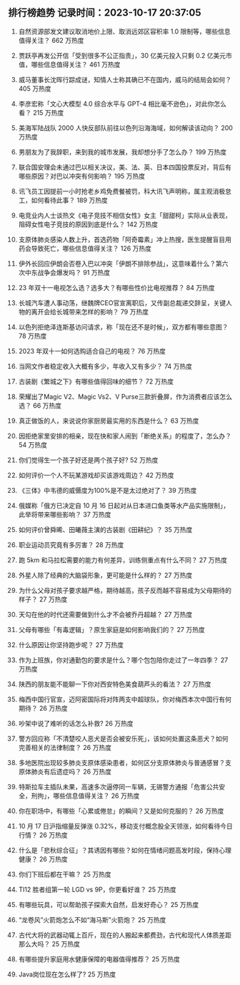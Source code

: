 
## 排行榜趋势 记录时间：2023-10-17 20:37:05
  
  1. 自然资源部发文建议取消地价上限、取消远郊区容积率 1.0 限制等，哪些信息值得关注？ 662 万热度
    
  2. 贾跃亭再发公开信「受到很多不公正指责」，30 亿美元投入只剩 0.2 亿美元市值，哪些信息值得关注？ 461 万热度
    
  3. 威马董事长沈晖行踪成谜，知情人士称其确已不在国内，威马的结局会如何？ 405 万热度
    
  4. 李彦宏称「文心大模型 4.0 综合水平与 GPT-4 相比毫不逊色」，对此你怎么看？ 215 万热度
    
  5. 美海军陆战队 2000 人快反部队前往以色列沿海海域，如何解读该动向？ 200 万热度
    
  6. 男朋友为了我辞职，来到我的城市发展，我却想分手了怎么办？ 199 万热度
    
  7. 联合国安理会未通过巴以相关决议，美、法、英、日本四国投票反对，背后有哪些原因？对巴以冲突有何影响？ 195 万热度
    
  8. 讯飞员工因提前一小时抢老乡鸡免费餐被罚，科大讯飞声明称，属主观消极怠工，如何看待此事？ 189 万热度
    
  9. 电竞业内人士谈热文《电子竞技不相信女性》女主「甜甜柯」实际从业表现，阻碍女性电子竞技的原因到底是什么？ 142 万热度
    
  10. 支原体肺炎感染人数上升，首选药物「阿奇霉素」冲上热搜，医生提醒盲目用药会导致死亡，哪些信息值得关注？ 126 万热度
    
  11. 伊外长回应伊朗会否卷入巴以冲突「伊朗不排除参战」，这意味着什么？第六次中东战争会爆发吗？ 91 万热度
    
  12. 23 年双十一电视怎么选？选多大？有哪些性价比电视推荐？ 84 万热度
    
  13. 长城汽车遭人事动荡，继魏牌CEO官宣离职后，又传副总裁递交辞呈，关键人物的离开会给长城带来怎样的影响？ 79 万热度
    
  14. 以色列拒绝泽连斯基访问请求，称「现在还不是时候」，双方都有哪些意图？ 78 万热度
    
  15. 2023 年双十一如何选购适合自己的电视？ 76 万热度
    
  16. 当网文作者稳定收入大概有多少，年收入又有多少？ 74 万热度
    
  17. 古装剧《繁城之下》有哪些值得回味的细节？ 72 万热度
    
  18. 荣耀出了Magic V2、Magic Vs2、V Purse三款折叠屏，作为消费者应该怎么选？ 66 万热度
    
  19. 真正做饭的人，来说说你家厨房最实用的东西是什么？ 63 万热度
    
  20. 因拒绝家里安排的相亲，现在快和家人闹到「断绝关系」的程度了，怎么办？ 54 万热度
    
  21. 你们觉得生一个孩子好还是两个孩子好? 52 万热度
    
  22. 如何评价一个人不玩某游戏却买该游戏周边？ 42 万热度
    
  23. 《三体》中韦德的威慑度为100%是不是太过绝对了？ 39 万热度
    
  24. 俄媒称「俄方已决定自 10 月 16 日起对从日本进口鱼类等水产品实施限制」，此举将带来哪些影响？ 37 万热度
    
  25. 如何评价曾舜晞、田曦薇主演的古装剧《田耕纪》？ 35 万热度
    
  26. 职业运动员究竟有多厉害？ 28 万热度
    
  27. 跑 5km 和马拉松需要的能力有何差异，训练侧重点有什么不同？ 27 万热度
    
  28. 外星人除了经典的大脑袋形象，更可能是什么样的？ 27 万热度
    
  29. 为什么父母对孩子要求越严格，期待越高，孩子反而越不容易成为父母期待的样子？ 27 万热度
    
  30. 天勾在他的时代还需要做到什么才不会被乔丹超越？ 27 万热度
    
  31. 父母有哪些「有毒逻辑」？原生家庭是如何影响我们的？ 27 万热度
    
  32. 什么原因让你坚持跑步呢？ 27 万热度
    
  33. 作为上班族，你对通勤包的要求是什么？哪个包包陪你走过了一年四季？ 27 万热度
    
  34. 陕西的朋友能不能聊一下你对西安特色美食葫芦头的看法？ 27 万热度
    
  35. 梅西中国行官宣，迈阿密国际将对阵两支中超球队，你对梅西本次中国行有何期待？ 26 万热度
    
  36. 吵架中说了难听的话怎么补救? 26 万热度
    
  37. 警方回应称「不清楚咬人恶犬是否会被安乐死」，该如何处置这条恶犬？如何完善相关的法律制度？ 26 万热度
    
  38. 多地医院出现较多肺炎支原体感染患者，如何区分支原体肺炎与普通感冒？支原体肺炎有后遗症吗？ 26 万热度
    
  39. 特斯拉车主插队未果，高速多次逼停同一车辆，无锡警方通报「危害公共安全，刑拘」，哪些信息值得关注？ 26 万热度
    
  40. 你在职场中，有哪些「心累或倦怠」的瞬间？又是如何克服的？ 26 万热度
    
  41. 10 月 17 日沪指缩量反弹涨 0.32%，移动支付概念股全天领涨，如何看待今日行情？ 26 万热度
    
  42. 什么是「悲秋综合征」？其诱因有哪些？如何在情绪问题高发时段，保持心理健康？ 26 万热度
    
  43. 你们下班后都在干嘛？ 25 万热度
    
  44. TI12 胜者组第一轮 LGD vs 9P，你更看好谁？ 25 万热度
    
  45. 有哪些玩具，可以帮助孩子探索大自然，启发好奇心？ 25 万热度
    
  46. “龙卷风”火箭炮怎么不如“海马斯”火箭炮？ 25 万热度
    
  47. 古代大将的武器动辄上百斤，现在的人搬起来都费劲，古代和现代人体质差距那么大吗？ 25 万热度
    
  48. 有哪些提升家庭用水健康保障的电器值得推荐？ 25 万热度
    
  49. Java岗位现在怎么样了? 25 万热度
    